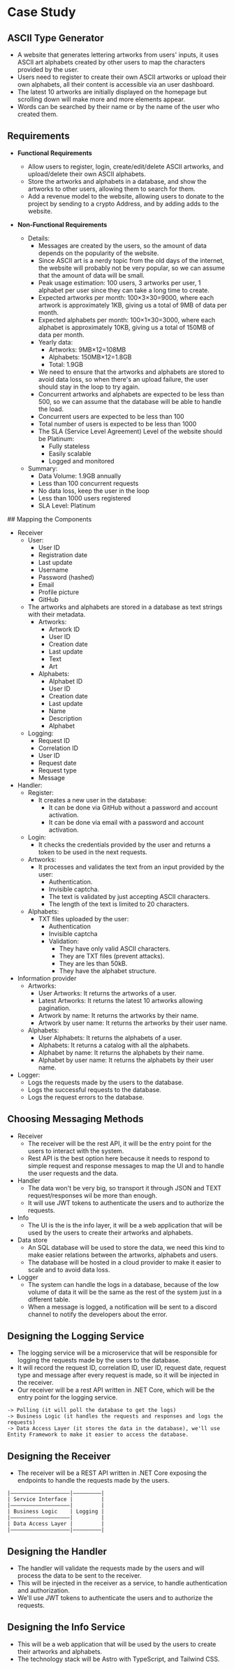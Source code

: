 # Case Study

## ASCII Type Generator

- A website that generates lettering artworks from users' inputs, it uses ASCII art alphabets created by other users to map the characters provided by the user.
- Users need to register to create their own ASCII artworks or upload their own alphabets, all their content is accessible via an user dashboard.
- The latest 10 artworks are initially displayed on the homepage but scrolling down will make more and more elements appear.
- Words can be searched by their name or by the name of the user who created them.

## Requirements

- **Functional Requirements**

  - Allow users to register, login, create/edit/delete ASCII artworks, and upload/delete their own ASCII alphabets.
  - Store the artworks and alphabets in a database, and show the artworks to other users, allowing them to search for them.
  - Add a revenue model to the website, allowing users to donate to the project by sending to a crypto Address, and by adding adds to the website.

- **Non-Functional Requirements**

  - Details:
    - Messages are created by the users, so the amount of data depends on the popularity of the website.
    - Since ASCII art is a nerdy topic from the old days of the internet, the website will probably not be very popular, so we can assume that the amount of data will be small.
    - Peak usage estimation: 100 users, 3 artworks per user, 1 alphabet per user since they can take a long time to create.
    - Expected artworks per month: 100×3×30=9000, where each artwork is approximately 1KB, giving us a total of 9MB of data per month.
    - Expected alphabets per month: 100×1×30=3000, where each alphabet is approximately 10KB, giving us a total of 150MB of data per month.
    - Yearly data:
      - Artworks: 9MB×12=108MB
      - Alphabets: 150MB×12=1.8GB
      - Total: 1.9GB
    - We need to ensure that the artworks and alphabets are stored to avoid data loss, so when there's an upload failure, the user should stay in the loop to try again.
    - Concurrent artworks and alphabets are expected to be less than 500, so we can assume that the database will be able to handle the load.
    - Concurrent users are expected to be less than 100
    - Total number of users is expected to be less than 1000
    - The SLA (Service Level Agreement) Level of the website should be Platinum:
      - Fully stateless
      - Easily scalable
      - Logged and monitored
  - Summary:
    - Data Volume: 1.9GB annually
    - Less than 100 concurrent requests
    - No data loss, keep the user in the loop
    - Less than 1000 users registered
    - SLA Level: Platinum

## Mapping the Components

- Receiver
  - User:
    - User ID
    - Registration date
    - Last update
    - Username
    - Password (hashed)
    - Email
    - Profile picture
    - GitHub
  - The artworks and alphabets are stored in a database as text strings with their metadata.
    - Artworks:
      - Artwork ID
      - User ID
      - Creation date
      - Last update
      - Text
      - Art
    - Alphabets:
      - Alphabet ID
      - User ID
      - Creation date
      - Last update
      - Name
      - Description
      - Alphabet
  - Logging:
    - Request ID
    - Correlation ID
    - User ID
    - Request date
    - Request type
    - Message
- Handler:
  - Register:
    - It creates a new user in the database:
      - It can be done via GitHub without a password and account activation.
      - It can be done via email with a password and account activation.
  - Login:
    - It checks the credentials provided by the user and returns a token to be used in the next requests.
  - Artworks:
    - It processes and validates the text from an input provided by the user:
      - Authentication.
      - Invisible captcha.
      - The text is validated by just accepting ASCII characters.
      - The length of the text is limited to 20 characters.
  - Alphabets:
    - TXT files uploaded by the user:
      - Authentication
      - Invisible captcha
      - Validation:
        - They have only valid ASCII characters.
        - They are TXT files (prevent attacks).
        - They are les than 50kB.
        - They have the alphabet structure.
- Information provider
  - Artworks:
    - User Artworks: It returns the artworks of a user.
    - Latest Artworks: It returns the latest 10 artworks allowing pagination.
    - Artwork by name: It returns the artworks by their name.
    - Artwork by user name: It returns the artworks by their user name.
  - Alphabets:
    - User Alphabets: It returns the alphabets of a user.
    - Alphabets: It returns a catalog with all the alphabets.
    - Alphabet by name: It returns the alphabets by their name.
    - Alphabet by user name: It returns the alphabets by their user name.
- Logger:
  - Logs the requests made by the users to the database.
  - Logs the successful requests to the database.
  - Logs the request errors to the database.

## Choosing Messaging Methods

- Receiver
  - The receiver will be the rest API, it will be the entry point for the users to interact with the system.
  - Rest API is the best option here because it needs to respond to simple request and response messages to map the UI and to handle the user requests and the data.
- Handler
  - The data won't be very big, so transport it through JSON and TEXT request/responses wil be more than enough.
  - It will use JWT tokens to authenticate the users and to authorize the requests.
- Info
  - The UI is the is the info layer, it will be a web application that will be used by the users to create their artworks and alphabets.
- Data store
  - An SQL database will be used to store the data, we need this kind to make easier relations between the artworks, alphabets and users.
  - The database will be hosted in a cloud provider to make it easier to scale and to avoid data loss.
- Logger
  - The system can handle the logs in a database, because of the low volume of data it will be the same as the rest of the system just in a different table.
  - When a message is logged, a notification will be sent to a discord channel to notify the developers about the error.

## Designing the Logging Service

- The logging service will be a microservice that will be responsible for logging the requests made by the users to the database.
- It will record the request ID, correlation ID, user ID, request date, request type and message after every request is made, so it will be injected in the receiver.
- Our receiver will be a rest API written in .NET Core, which will be the entry point for the logging service.

```
-> Polling (it will poll the database to get the logs)
-> Business Logic (it handles the requests and responses and logs the requests)
-> Data Access Layer (it stores the data in the database), we'll use Entity Framework to make it easier to access the database.
```

## Designing the Receiver

- The receiver will be a REST API written in .NET Core exposing the endpoints to handle the requests made by the users.

```
|———————————————————|—————————|
| Service Interface |         |
|———————————————————|         |
| Business Logic    | Logging |
|———————————————————|         |
| Data Access Layer |         |
|———————————————————|—————————|
```

## Designing the Handler

- The handler will validate the requests made by the users and will process the data to be sent to the receiver.
- This will be injected in the receiver as a service, to handle authentication and authorization.
- We'll use JWT tokens to authenticate the users and to authorize the requests.

## Designing the Info Service

- This will be a web application that will be used by the users to create their artworks and alphabets.
- The technology stack will be Astro with TypeScript, and Tailwind CSS.
